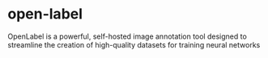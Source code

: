 # open-label
OpenLabel is a powerful, self-hosted image annotation tool designed to streamline the creation of high-quality datasets for training neural networks
